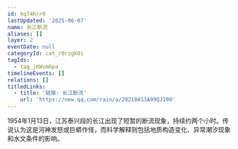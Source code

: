 ```yaml
---
id: kq74hrr0
lastUpdated: '2025-06-07'
name: 长江断流
aliases: []
layer: 2
eventDate: null
categoryId: cat_r0rzgkOi
tagIds:
  - tag_jKWvm6pa
timelineEvents: []
relations: []
titledLinks:
  - title: '链接: 长江断流'
    url: 'https://new.qq.com/rain/a/20210413A09QJI00'
---
```

1954年1月13日，江苏泰兴段的长江出现了短暂的断流现象，持续约两个小时。传说认为这是河神发怒或巨蟒作怪，而科学解释则包括地质构造变化、异常潮汐现象和水文条件的影响。
